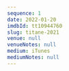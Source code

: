 ```yaml
---
sequence: 1
date: 2022-01-20
imdbId: tt10944760
slug: titane-2021
venue: null
venueNotes: null
medium: iTunes
mediumNotes: null
---
```


